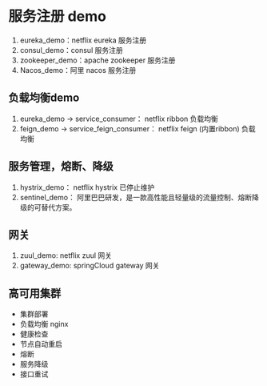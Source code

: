 #  服务注册 demo
1. eureka_demo：netflix eureka 服务注册
2. consul_demo：consul 服务注册
3. zookeeper_demo：apache zookeeper 服务注册
4. Nacos_demo：阿里 nacos 服务注册

## 负载均衡demo
1. eureka_demo -> service_consumer： netflix ribbon 负载均衡
2. feign_demo -> service_feign_consumer： netflix feign (内置ribbon) 负载均衡

## 服务管理，熔断、降级
1. hystrix_demo： netflix hystrix 已停止维护
2. sentinel_demo： 阿里巴巴研发，是一款高性能且轻量级的流量控制、熔断降级的可替代方案。

## 网关
1. zuul_demo: netflix zuul 网关
2. gateway_demo: springCloud gateway 网关


## 高可用集群
- 集群部署
- 负载均衡  nginx
- 健康检查
- 节点自动重启
- 熔断
- 服务降级
- 接口重试